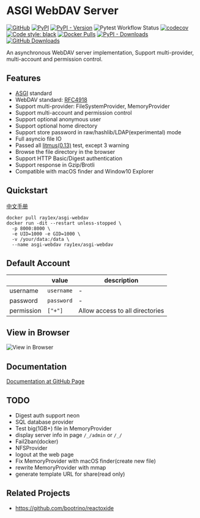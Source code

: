 # ASGI WebDAV Server

[![GitHub](https://img.shields.io/github/license/rexzhang/asgi-webdav)](https://github.com/rexzhang/asgi-webdav/blob/main/LICENSE)
[![PyPI](https://img.shields.io/pypi/v/ASGIWebDAV)](https://pypi.org/project/ASGIWebDAV)
[![PyPI - Version](https://img.shields.io/pypi/pyversions/ASGIWebDAV.svg)](https://pypi.org/project/ASGIWebDAV/)
![Pytest Workflow Status](https://github.com/rexzhang/asgi-webdav/actions/workflows/check-pytest.yml/badge.svg)
[![codecov](https://codecov.io/gh/rexzhang/asgi-webdav/branch/main/graph/badge.svg?token=6D961MCCWN)](https://codecov.io/gh/rexzhang/asgi-webdav)
[![Code style: black](https://img.shields.io/badge/code%20style-black-000000.svg)](https://github.com/psf/black)
[![Docker Pulls](https://img.shields.io/docker/pulls/ray1ex/asgi-webdav)](https://hub.docker.com/r/ray1ex/asgi-webdav)
[![PyPI - Downloads](https://img.shields.io/pypi/dm/ASGIWebDAV)](https://pypi.org/project/ASGIWebDAV)
[![GitHub Downloads](https://img.shields.io/github/downloads/rexzhang/asgi-webdav/total)](https://github.com/rexzhang/asgi-webdav/releases)

An asynchronous WebDAV server implementation, Support multi-provider, multi-account and permission control.

## Features

- [ASGI](https://asgi.readthedocs.io) standard
- WebDAV standard: [RFC4918](https://www.ietf.org/rfc/rfc4918.txt)
- Support multi-provider: FileSystemProvider, MemoryProvider
- Support multi-account and permission control
- Support optional anonymous user
- Support optional home directory
- Support store password in raw/hashlib/LDAP(experimental) mode
- Full asyncio file IO
- Passed all [litmus(0.13)](http://www.webdav.org/neon/litmus) test, except 3 warning
- Browse the file directory in the browser
- Support HTTP Basic/Digest authentication
- Support response in Gzip/Brotli
- Compatible with macOS finder and Window10 Explorer

## Quickstart

[中文手册](https://rexzhang.github.io/asgi-webdav/zh/)

```shell
docker pull ray1ex/asgi-webdav
docker run -dit --restart unless-stopped \
  -p 8000:8000 \
  -e UID=1000 -e GID=1000 \
  -v /your/data:/data \
  --name asgi-webdav ray1ex/asgi-webdav
```

## Default Account

|            | value      | description                     |
| ---------- | ---------- | ------------------------------- |
| username   | `username` | -                               |
| password   | `password` | -                               |
| permission | `["+"]`    | Allow access to all directories |

## View in Browser

![View in Browser](docs/web-dir-browser-screenshot.png)

## Documentation

[Documentation at GitHub Page](https://rexzhang.github.io/asgi-webdav/)

## TODO

- Digest auth support neon
- SQL database provider
- Test big(1GB+) file in MemoryProvider
- display server info in page `/_/admin` or `/_/`
- Fail2ban(docker)
- NFSProvider
- logout at the web page
- Fix MemoryProvider with macOS finder(create new file)
- rewrite MemoryProvider with mmap
- generate template URL for share(read only)

## Related Projects

- <https://github.com/bootrino/reactoxide>
